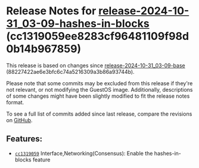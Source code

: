 Release Notes for [**release\-2024\-10\-31\_03\-09\-hashes\-in\-blocks**](https://github.com/dfinity/ic/tree/release-2024-10-31_03-09-hashes-in-blocks) (cc1319059ee8283cf96481109f98d0b14b967859\)
===================================================================================================================================================================================================

This release is based on changes since [release\-2024\-10\-31\_03\-09\-base](https://dashboard.internetcomputer.org/release/88227422ae6e3bfc6c74a5216309a3b86a93744b) (88227422ae6e3bfc6c74a5216309a3b86a93744b).

Please note that some commits may be excluded from this release if they're not relevant, or not modifying the GuestOS image. Additionally, descriptions of some changes might have been slightly modified to fit the release notes format.

To see a full list of commits added since last release, compare the revisions on [GitHub](https://github.com/dfinity/ic/compare/release-2024-10-31_03-09-base...release-2024-10-31_03-09-hashes-in-blocks).

Features:
---------

* [`cc1319059`](https://github.com/dfinity/ic/commit/cc1319059) Interface,Networking(Consensus): Enable the hashes\-in\-blocks feature
